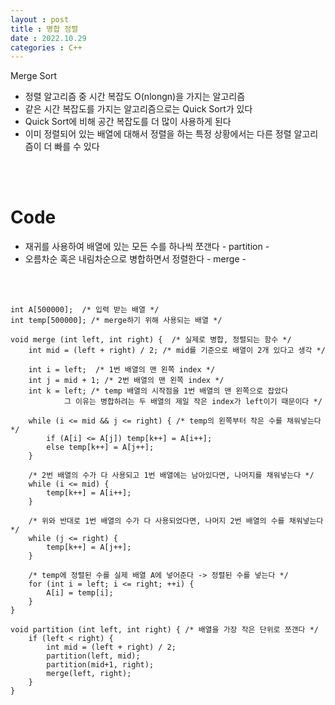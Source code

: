```yaml
---
layout : post
title : 병합 정렬
date : 2022.10.29
categories : C++
---
```


Merge Sort

- 정렬 알고리즘 중 시간 복잡도 O(nlongn)을 가지는 알고리즘
- 같은 시간 복잡도를 가지는 알고리즘으로는 Quick Sort가 있다
- Quick Sort에 비해 공간 복잡도를 더 많이 사용하게 된다     
- 이미 정렬되어 있는 배열에 대해서 정렬을 하는 특정 상황에서는 다른 정렬 알고리즘이 더 빠를 수 있다

<br/><br/>
# Code
- 재귀를 사용하여 배열에 있는 모든 수를 하나씩 쪼갠다 - partition -
- 오름차순 혹은 내림차순으로 병합하면서 정렬한다 - merge -

<br/><br/>

```
int A[500000];  /* 입력 받는 배열 */
int temp[500000]; /* merge하기 위해 사용되는 배열 */

void merge (int left, int right) {  /* 실제로 병합, 정렬되는 함수 */
    int mid = (left + right) / 2; /* mid를 기준으로 배열이 2개 있다고 생각 */

    int i = left;  /* 1번 배열의 맨 왼쪽 index */
    int j = mid + 1; /* 2번 배열의 맨 왼쪽 index */
    int k = left; /* temp 배열의 시작점을 1번 배열의 맨 왼쪽으로 잡았다
            그 이유는 병합하려는 두 배열의 제일 작은 index가 left이기 때문이다 */ 

    while (i <= mid && j <= right) { /* temp의 왼쪽부터 작은 수를 채워넣는다 */
        if (A[i] <= A[j]) temp[k++] = A[i++];
        else temp[k++] = A[j++];
    }

    /* 2번 배열의 수가 다 사용되고 1번 배열에는 남아있다면, 나머지를 채워넣는다 */
    while (i <= mid) { 
        temp[k++] = A[i++];
    }

    /* 위와 반대로 1번 배열의 수가 다 사용되었다면, 나머지 2번 배열의 수를 채워넣는다 */
    while (j <= right) { 
        temp[k++] = A[j++];
    }

    /* temp에 정렬된 수를 실제 배열 A에 넣어준다 -> 정렬된 수를 넣는다 */
    for (int i = left; i <= right; ++i) {
        A[i] = temp[i];
    }
}

void partition (int left, int right) { /* 배열을 가장 작은 단위로 쪼갠다 */
    if (left < right) {
        int mid = (left + right) / 2;
        partition(left, mid);
        partition(mid+1, right);
        merge(left, right);
    }
}
```
